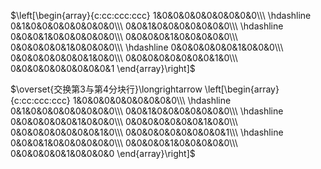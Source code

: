 $\left[\begin{array}{c:cc:ccc:ccc}
1&0&0&0&0&0&0&0&0&0\\\ 
\hdashline
0&1&0&0&0&0&0&0&0&0\\\ 
0&0&1&0&0&0&0&0&0&0\\\ 
\hdashline
0&0&0&1&0&0&0&0&0&0\\\ 
0&0&0&0&1&0&0&0&0&0\\\ 
0&0&0&0&0&1&0&0&0&0\\\ 
\hdashline
0&0&0&0&0&0&1&0&0&0\\\ 
0&0&0&0&0&0&0&1&0&0\\\ 
0&0&0&0&0&0&0&0&1&0\\\ 
0&0&0&0&0&0&0&0&0&1
\end{array}\right]$

$\overset{交换第3与第4分块行}\longrightarrow
\left[\begin{array}{c:cc:ccc:ccc}
1&0&0&0&0&0&0&0&0&0\\\ 
\hdashline
0&1&0&0&0&0&0&0&0&0\\\ 
0&0&1&0&0&0&0&0&0&0\\\ 
\hdashline
0&0&0&0&0&0&1&0&0&0\\\ 
0&0&0&0&0&0&0&1&0&0\\\ 
0&0&0&0&0&0&0&0&1&0\\\ 
0&0&0&0&0&0&0&0&0&1\\\ 
\hdashline
0&0&0&1&0&0&0&0&0&0\\\ 
0&0&0&0&1&0&0&0&0&0\\\ 
0&0&0&0&0&1&0&0&0&0
\end{array}\right]$